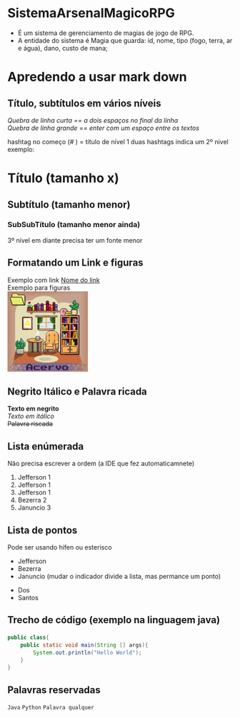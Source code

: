 # SistemaArsenalMagicoRPG
- É um sistema de gerenciamento de magias de jogo de RPG.
- A entidade do sistema é Magia que guarda: id, nome, tipo (fogo, terra, ar e água), dano, custo de mana;  

# Apredendo a usar mark down
## Título, subtítulos em vários níveis
*Quebra de linha curta == a dois espaços no final da linha*  
*Quebra de linha grande == enter com um espaço entre os textos* 

hashtag no começo (# ) = título de nível 1
duas hashtags indica um 2º nivel  
exemplo:
# Título (tamanho x)
## Subtítulo (tamanho menor)
### SubSubTítulo (tamanho menor ainda)
3º nível em diante precisa ter um fonte menor
## Formatando um Link e figuras
Exemplo com link [Nome do link](Google.com)  
Exemplo para figuras  
![Figuras](collectionsMain180.png "Figuras")
## Negrito Itálico e Palavra ricada
**Texto em negrito**  
*Texto em itálico*  
~~Palavra riscada~~
## Lista enúmerada
Não precisa escrever a ordem (a IDE que fez automaticamnete)
1. Jefferson 1
1. Jefferson 1
1. Jefferson 1
2. Bezerra   2
3. Januncio  3
## Lista de pontos
Pode ser usando hifen ou esterisco
* Jefferson
* Bezerra
* Januncio (mudar o indicador divide a lista, mas permance um ponto)
- Dos
- Santos
## Trecho de código (exemplo na linguagem java)
````Java
public class{
    public static void main(String [] args){
        System.out.println("Hello World");
    }
}
````
## Palavras reservadas
`Java`
`Python`
`Palavra qualquer`
